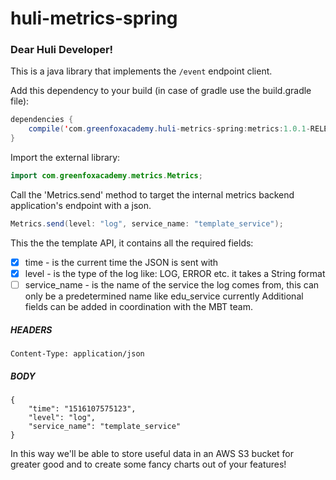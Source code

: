 # huli-metrics-spring

### Dear Huli Developer!

This is a java library that implements the `/event` endpoint client.

Add this dependency to your build (in case of gradle use the build.gradle file):

```java
dependencies {
	compile('com.greenfoxacademy.huli-metrics-spring:metrics:1.0.1-RELEASE')
}
```

Import the external library:

```java
import com.greenfoxacademy.metrics.Metrics;
```

Call the 'Metrics.send' method to target the internal metrics backend 
application's endpoint with a json.

```java
Metrics.send(level: "log", service_name: "template_service");
```

This the the template API, it contains all the required fields:
- [x] time - is the current time the JSON is sent with
- [x] level - is the type of the log like: LOG, ERROR etc. it takes a String format
- [ ] service_name - is the name of the service the log comes from, this can only be a 
predetermined name like edu_service currently
Additional fields can be added in coordination with the MBT team.

##### HEADERS
```
Content-Type: application/json
```

##### BODY
```
{
	"time": "1516107575123",
	"level": "log",
	"service_name": "template_service"
}
```

In this way we'll be able to store useful data in an AWS S3 bucket for greater good and 
to create some fancy charts out of your features!
